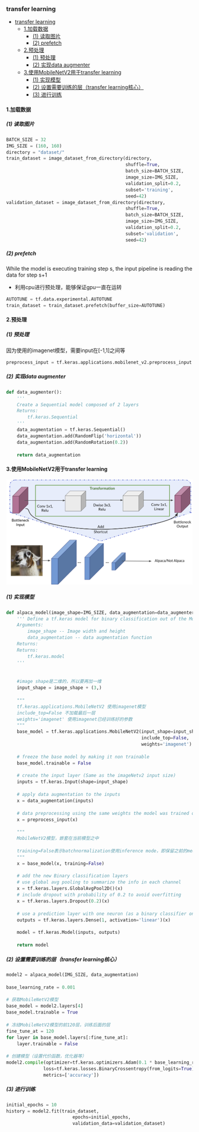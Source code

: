 ### transfer learning


<!-- @import "[TOC]" {cmd="toc" depthFrom=1 depthTo=6 orderedList=false} -->

<!-- code_chunk_output -->

- [transfer learning](#transfer-learning)
  - [1.加载数据](#1加载数据)
    - [(1) 读取图片](#1-读取图片)
    - [(2) prefetch](#2-prefetch)
  - [2.预处理](#2预处理)
    - [(1) 预处理](#1-预处理)
    - [(2) 实现data augmenter](#2-实现data-augmenter)
  - [3.使用MobileNetV2用于transfer learning](#3使用mobilenetv2用于transfer-learning)
    - [(1) 实现模型](#1-实现模型)
    - [(2) 设置需要训练的层（transfer learning核心）](#2-设置需要训练的层transfer-learning核心)
    - [(3) 进行训练](#3-进行训练)

<!-- /code_chunk_output -->


#### 1.加载数据

##### (1) 读取图片
```python
BATCH_SIZE = 32
IMG_SIZE = (160, 160)
directory = "dataset/"
train_dataset = image_dataset_from_directory(directory,
                                             shuffle=True,
                                             batch_size=BATCH_SIZE,
                                             image_size=IMG_SIZE,
                                             validation_split=0.2,
                                             subset='training',
                                             seed=42)
validation_dataset = image_dataset_from_directory(directory,
                                             shuffle=True,
                                             batch_size=BATCH_SIZE,
                                             image_size=IMG_SIZE,
                                             validation_split=0.2,
                                             subset='validation',
                                             seed=42)
```

##### (2) prefetch
While the model is executing training step s, the input pipeline is reading the data for step s+1
* 利用cpu进行预处理，能够保证gpu一直在运转

```python
AUTOTUNE = tf.data.experimental.AUTOTUNE
train_dataset = train_dataset.prefetch(buffer_size=AUTOTUNE)
```


#### 2.预处理

##### (1) 预处理
因为使用的imagenet模型，需要input在[-1,1]之间等
```python
preprocess_input = tf.keras.applications.mobilenet_v2.preprocess_input
```

##### (2) 实现data augmenter

```python
def data_augmenter():
    '''
    Create a Sequential model composed of 2 layers
    Returns:
        tf.keras.Sequential
    '''
    data_augmentation = tf.keras.Sequential()
    data_augmentation.add(RandomFlip('horizontal'))
    data_augmentation.add(RandomRotation(0.2))
    
    return data_augmentation
```

#### 3.使用MobileNetV2用于transfer learning
![](./imgs/tf_01.png)

##### (1) 实现模型
```python
def alpaca_model(image_shape=IMG_SIZE, data_augmentation=data_augmenter()):
    ''' Define a tf.keras model for binary classification out of the MobileNetV2 model
    Arguments:
        image_shape -- Image width and height
        data_augmentation -- data augmentation function
    Returns:
    Returns:
        tf.keras.model
    '''
    
    
    #image shape是二维的，所以要再加一维
    input_shape = image_shape + (3,)
    
    """
    tf.keras.applications.MobileNetV2 使用imagenet模型
    include_top=False 不加载最后一层
    weights='imagenet' 使用imagenet已经训练好的参数
    """
    base_model = tf.keras.applications.MobileNetV2(input_shape=input_shape,
                                                   include_top=False,
                                                   weights='imagenet')
    
    # freeze the base model by making it non trainable
    base_model.trainable = False 

    # create the input layer (Same as the imageNetv2 input size)
    inputs = tf.keras.Input(shape=input_shape) 
    
    # apply data augmentation to the inputs
    x = data_augmentation(inputs)
    
    # data preprocessing using the same weights the model was trained on
    x = preprocess_input(x) 
    
    """
    MobileNetV2模型，嵌套在当前模型之中

    training=False表示batchnormalization使用inference mode，即保留之前的mean和var，不重新训练
    """
    x = base_model(x, training=False) 
    
    # add the new Binary classification layers
    # use global avg pooling to summarize the info in each channel
    x = tf.keras.layers.GlobalAvgPool2D()(x) 
    # include dropout with probability of 0.2 to avoid overfitting
    x = tf.keras.layers.Dropout(0.2)(x)
        
    # use a prediction layer with one neuron (as a binary classifier only needs one)
    outputs = tf.keras.layers.Dense(1, activation='linear')(x)
        
    model = tf.keras.Model(inputs, outputs)
    
    return model
```

##### (2) 设置需要训练的层（transfer learning核心）

```python
model2 = alpaca_model(IMG_SIZE, data_augmentation)

base_learning_rate = 0.001

# 获取MobileNetV2模型
base_model = model2.layers[4]
base_model.trainable = True

# 冻结MobileNetV2模型的前120层，训练后面的层
fine_tune_at = 120
for layer in base_model.layers[:fine_tune_at]:
    layer.trainable = False

# 创建模型（设置代价函数，优化器等）
model2.compile(optimizer=tf.keras.optimizers.Adam(0.1 * base_learning_rate),
              loss=tf.keras.losses.BinaryCrossentropy(from_logits=True),
              metrics=['accuracy'])
```

##### (3) 进行训练
```python
initial_epochs = 10 
history = model2.fit(train_dataset,
                         epochs=initial_epochs,
                         validation_data=validation_dataset)
```